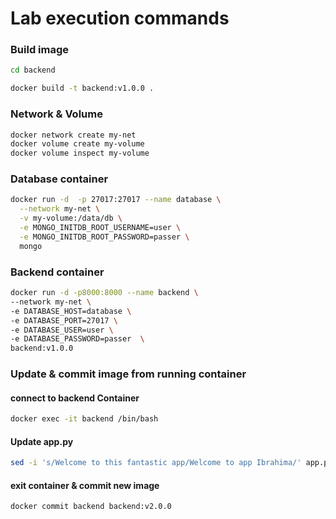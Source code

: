 # Lab execution commands


### Build image

```sh
cd backend

docker build -t backend:v1.0.0 .
```

### Network & Volume

```sh
docker network create my-net
docker volume create my-volume
docker volume inspect my-volume
```

### Database container

```sh
docker run -d  -p 27017:27017 --name database \
  --network my-net \
  -v my-volume:/data/db \
  -e MONGO_INITDB_ROOT_USERNAME=user \
  -e MONGO_INITDB_ROOT_PASSWORD=passer \
  mongo
```

### Backend container

```sh
docker run -d -p8000:8000 --name backend \
--network my-net \
-e DATABASE_HOST=database \
-e DATABASE_PORT=27017 \
-e DATABASE_USER=user \
-e DATABASE_PASSWORD=passer  \
backend:v1.0.0
```




### Update & commit image from running container
#### connect to backend Container
```sh
docker exec -it backend /bin/bash
```
#### Update app.py
```sh
sed -i 's/Welcome to this fantastic app/Welcome to app Ibrahima/' app.py
```
#### exit container & commit new image

```sh
docker commit backend backend:v2.0.0
```